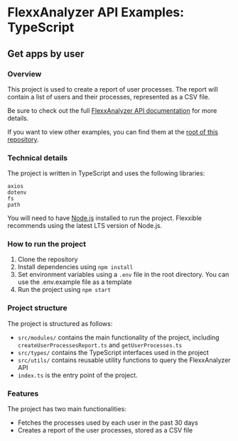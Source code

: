 # FlexxAnalyzer API Examples: TypeScript

## Get apps by user

### Overview

This project is used to create a report of user processes. The report will contain a list of users and their processes, represented as a CSV file.

Be sure to check out the full [FlexxAnalyzer API documentation](https://docs.flexxanalyzer.com/dev/docs/) for more details.

If you want to view other examples, you can find them at the [root of this repository](https://github.com/flexxibleit/fa-api-examples).

### Technical details

The project is written in TypeScript and uses the following libraries:

```
axios
dotenv
fs
path
```

You will need to have [Node.js](https://nodejs.org) installed to run the project. Flexxible recommends using the latest LTS version of Node.js.

### How to run the project

1. Clone the repository
2. Install dependencies using `npm install`
3. Set environment variables using a `.env` file in the root directory. You can use the .env.example file as a template
4. Run the project using `npm start`

### Project structure

The project is structured as follows:

- `src/modules/` contains the main functionality of the project, including `createUserProcessesReport.ts` and `getUserProcesses.ts`
- `src/types/` contains the TypeScript interfaces used in the project
- `src/utils/` contains reusable utility functions to query the FlexxAnalyzer API
- `index.ts` is the entry point of the project.

### Features

The project has two main functionalities:

- Fetches the processes used by each user in the past 30 days
- Creates a report of the user processes, stored as a CSV file
